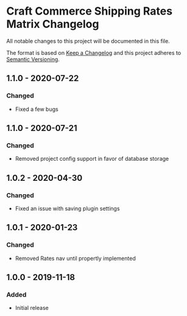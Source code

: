 # Craft Commerce Shipping Rates Matrix Changelog

All notable changes to this project will be documented in this file.

The format is based on [Keep a Changelog](http://keepachangelog.com/) and this project adheres to [Semantic Versioning](http://semver.org/).

## 1.1.0 - 2020-07-22
### Changed
- Fixed a few bugs

## 1.1.0 - 2020-07-21
### Changed
- Removed project config support in favor of database storage

## 1.0.2 - 2020-04-30
### Changed
- Fixed an issue with saving plugin settings

## 1.0.1 - 2020-01-23
### Changed
- Removed Rates nav until propertly implemented

## 1.0.0 - 2019-11-18
### Added
- Initial release
